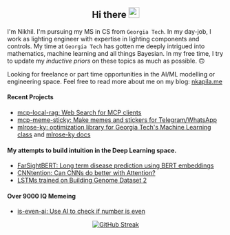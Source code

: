 <h2 align="center">Hi there <img src="https://media.giphy.com/media/hvRJCLFzcasrR4ia7z/giphy.gif" width="25"></h1>

I'm Nikhil. I'm pursuing my MS in CS from `Georgia Tech`. In my day-job, I work as lighting engineer with expertise in lighting components and controls. My time at `Georgia Tech` has gotten me deeply intrigued into mathematics, machine learning and all things Bayesian. In my free time, I try to update my *inductive priors* on these topics as much as possible. 🙃

Looking for freelance or part time opportunities in the AI/ML modelling or engineering space. Feel free to read more about me on my blog: [nkapila.me](https://nkapila.me)

#### Recent Projects
- [mcp-local-rag: Web Search for MCP clients](https://github.com/nkapila6/mcp-local-rag/)
- [mcp-meme-sticky: Make memes and stickers for Telegram/WhatsApp](https://github.com/nkapila6/mcp-meme-sticky/)   
- [mlrose-ky: optimization library for Georgia Tech's Machine Learning class](https://github.com/knakamura13/mlrose-ky/) and [mlrose-ky docs](https://nkapila6.github.io/mlrose-ky/)

#### My attempts to build intuition in the Deep Learning space.
- [FarSightBERT: Long term disease prediction using BERT embeddings](https://github.com/AttentionSeekers/FarSightBERT/blob/main/submission/bd4h_final_report.pdf)
- [CNNtention: Can CNNs do better with Attention?](https://arxiv.org/abs/2412.11657)
- [LSTMs trained on Building Genome Dataset 2](https://github.com/nkapila6/lstm-bgd2)

#### Over 9000 IQ Memeing
- [is-even-ai: Use AI to check if number is even](https://github.com/nkapila6/is-even-ai)

<div align="center">
<a href="https://git.io/streak-stats"><img src="https://github-readme-streak-stats.herokuapp.com?user=nkapila6&theme=humoris&date_format=j%2Fn%5B%2FY%5D&mode=weekly&hide_current_streak=true" alt="GitHub Streak" /></a>
</div>

<!-- 
[![An image of @nkapila6's Holopin badges, which is a link to view their full Holopin profile](https://holopin.me/nkapila6)](https://holopin.io/@nkapila6)
-->
